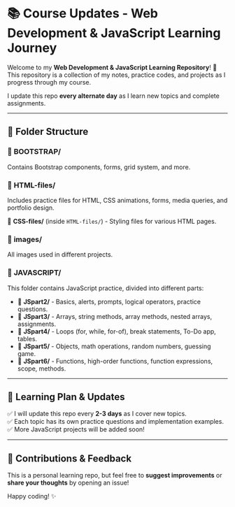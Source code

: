 # 📚 Course Updates - Web Development & JavaScript Learning Journey  

Welcome to my **Web Development & JavaScript Learning Repository**! 🚀  
This repository is a collection of my notes, practice codes, and projects as I progress through my course.  

I update this repo **every alternate day** as I learn new topics and complete assignments.  

---

## 📂 Folder Structure  

### 🔹 **BOOTSTRAP/**  
Contains Bootstrap components, forms, grid system, and more.  

### 🔹 **HTML-files/**  
Includes practice files for HTML, CSS animations, forms, media queries, and portfolio design.  

📁 **CSS-files/** (inside `HTML-files/`) - Styling files for various HTML pages.  

### 🔹 **images/**  
All images used in different projects.  

### 🔹 **JAVASCRIPT/**  
This folder contains JavaScript practice, divided into different parts:  

- 📁 **JSpart2/** - Basics, alerts, prompts, logical operators, practice questions.  
- 📁 **JSpart3/** - Arrays, string methods, array methods, nested arrays, assignments.  
- 📁 **JSpart4/** - Loops (for, while, for-of), break statements, To-Do app, tables.  
- 📁 **JSpart5/** - Objects, math operations, random numbers, guessing game.  
- 📁 **JSpart6/** - Functions, high-order functions, function expressions, scope, methods.  

---

## 📌 Learning Plan & Updates  

✅ I will update this repo every **2-3 days** as I cover new topics.  
✅ Each topic has its own practice questions and implementation examples.  
✅ More JavaScript projects will be added soon!  

---

## 🤝 Contributions & Feedback  

This is a personal learning repo, but feel free to **suggest improvements** or **share your thoughts** by opening an issue!  

Happy coding! ✨  
